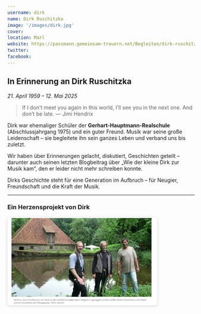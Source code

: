 ```yaml
---
username: dirk
name: Dirk Ruschitzka
image: '/images/dirk.jpg'
cover:
location: Marl
website: https://passmann.gemeinsam-trauern.net/Begleiten/dirk-ruschitzka
twitter:
facebook:
---
```


## In Erinnerung an Dirk Ruschitzka  
*21. April 1959 – 12. Mai 2025*

> If I don’t meet you again in this world, I’ll see you in the next one. And don’t be late.
> — Jimi Hendrix

Dirk war ehemaliger Schüler der **Gerhart-Hauptmann-Realschule** (Abschlussjahrgang 1975) und ein guter Freund. Musik war seine große Leidenschaft – sie begleitete ihn sein ganzes Leben und verband uns bis zuletzt.

Wir haben über Erinnerungen gelacht, diskutiert, Geschichten geteilt – darunter auch seinen letzten Blogbeitrag über „Wie der kleine Dirk zur Musik kam“, den er leider nicht mehr schreiben konnte.

Dirks Geschichte steht für eine Generation im Aufbruch – für Neugier, Freundschaft und die Kraft der Musik.

---

### Ein Herzensprojekt von Dirk

<img src="/images/Dirk/Dirk-Muehle.jpg" loading="lazy" alt="Historische Mühle – eines von Dirks Herzensprojekten" style="max-width:80%; height:auto; border-radius:8px; box-shadow: 0 2px 8px rgba(0,0,0,0.15);">
